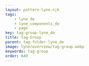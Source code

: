 ```yaml
---
layout: pattern-lyne.njk
tags: 
    - lyne_de
    - lyne_components_de
    - page
key: tag-group-lyne_de
title: Tag-Group
parent: tag-folder-lyne_de
image: lyne/overview/tag-group.webp
keywords: tag-group
order: 640
---
```

